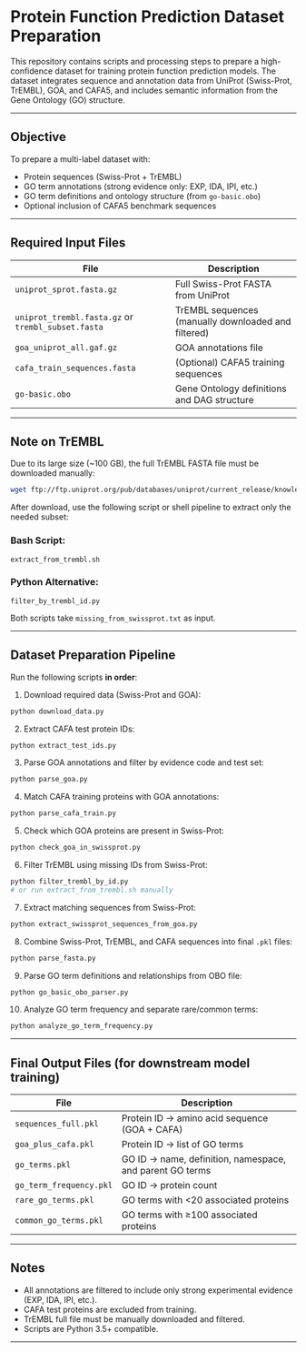 # Protein Function Prediction Dataset Preparation

This repository contains scripts and processing steps to prepare a high-confidence dataset for training protein function prediction models. The dataset integrates sequence and annotation data from UniProt (Swiss-Prot, TrEMBL), GOA, and CAFA5, and includes semantic information from the Gene Ontology (GO) structure.

---

## Objective

To prepare a multi-label dataset with:

- Protein sequences (Swiss-Prot + TrEMBL)
- GO term annotations (strong evidence only: EXP, IDA, IPI, etc.)
- GO term definitions and ontology structure (from `go-basic.obo`)
- Optional inclusion of CAFA5 benchmark sequences

---

## Required Input Files

| File | Description |
|------|-------------|
| `uniprot_sprot.fasta.gz` | Full Swiss-Prot FASTA from UniProt |
| `uniprot_trembl.fasta.gz` or `trembl_subset.fasta` | TrEMBL sequences (manually downloaded and filtered) |
| `goa_uniprot_all.gaf.gz` | GOA annotations file |
| `cafa_train_sequences.fasta` | (Optional) CAFA5 training sequences |
| `go-basic.obo` | Gene Ontology definitions and DAG structure |

---

## Note on TrEMBL

Due to its large size (~100 GB), the full TrEMBL FASTA file must be downloaded manually:

```bash
wget ftp://ftp.uniprot.org/pub/databases/uniprot/current_release/knowledgebase/uniprot_trembl.fasta.gz
```

After download, use the following script or shell pipeline to extract only the needed subset:

### Bash Script:
`extract_from_trembl.sh`

### Python Alternative:
`filter_by_trembl_id.py`

Both scripts take `missing_from_swissprot.txt` as input.

---

## Dataset Preparation Pipeline

Run the following scripts **in order**:

1. Download required data (Swiss-Prot and GOA):
```bash
python download_data.py
```

2. Extract CAFA test protein IDs:
```bash
python extract_test_ids.py
```

3. Parse GOA annotations and filter by evidence code and test set:
```bash
python parse_goa.py
```

4. Match CAFA training proteins with GOA annotations:
```bash
python parse_cafa_train.py
```

5. Check which GOA proteins are present in Swiss-Prot:
```bash
python check_goa_in_swissprot.py
```

6. Filter TrEMBL using missing IDs from Swiss-Prot:
```bash
python filter_trembl_by_id.py
# or run extract_from_trembl.sh manually
```

7. Extract matching sequences from Swiss-Prot:
```bash
python extract_swissprot_sequences_from_goa.py
```

8. Combine Swiss-Prot, TrEMBL, and CAFA sequences into final `.pkl` files:
```bash
python parse_fasta.py
```

9. Parse GO term definitions and relationships from OBO file:
```bash
python go_basic_obo_parser.py
```

10. Analyze GO term frequency and separate rare/common terms:
```bash
python analyze_go_term_frequency.py
```

---

## Final Output Files (for downstream model training)

| File | Description |
|------|-------------|
| `sequences_full.pkl` | Protein ID → amino acid sequence (GOA + CAFA) |
| `goa_plus_cafa.pkl` | Protein ID → list of GO terms |
| `go_terms.pkl` | GO ID → name, definition, namespace, and parent GO terms |
| `go_term_frequency.pkl` | GO ID → protein count |
| `rare_go_terms.pkl` | GO terms with <20 associated proteins |
| `common_go_terms.pkl` | GO terms with ≥100 associated proteins |

---

## Notes

- All annotations are filtered to include only strong experimental evidence (EXP, IDA, IPI, etc.).
- CAFA test proteins are excluded from training.
- TrEMBL full file must be manually downloaded and filtered.
- Scripts are Python 3.5+ compatible.

---
